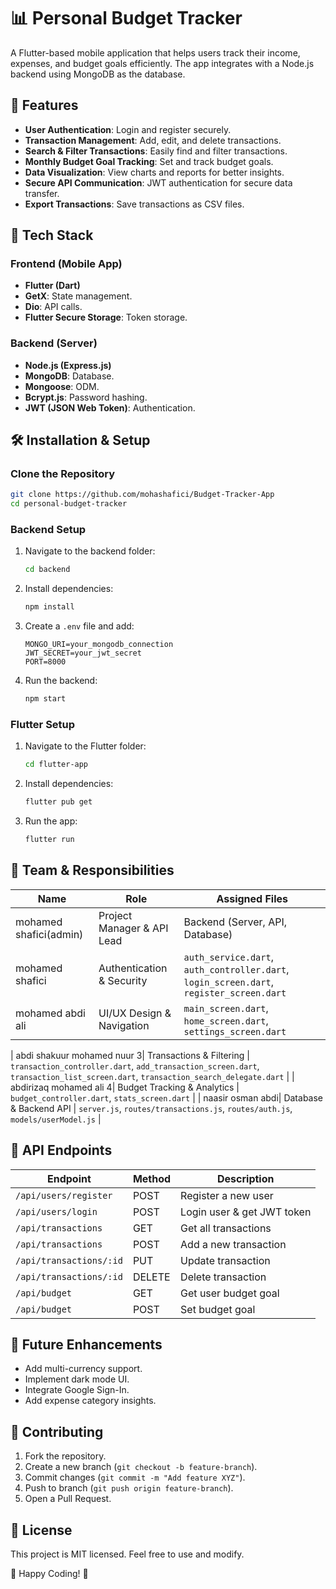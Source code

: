 # 📊 Personal Budget Tracker

A Flutter-based mobile application that helps users track their income, expenses, and budget goals efficiently. The app integrates with a Node.js backend using MongoDB as the database.

## 📌 Features

- **User Authentication**: Login and register securely.
- **Transaction Management**: Add, edit, and delete transactions.
- **Search & Filter Transactions**: Easily find and filter transactions.
- **Monthly Budget Goal Tracking**: Set and track budget goals.
- **Data Visualization**: View charts and reports for better insights.
- **Secure API Communication**: JWT authentication for secure data transfer.
- **Export Transactions**: Save transactions as CSV files.

## 🚀 Tech Stack

### Frontend (Mobile App)
- **Flutter (Dart)**
- **GetX**: State management.
- **Dio**: API calls.
- **Flutter Secure Storage**: Token storage.

### Backend (Server)
- **Node.js (Express.js)**
- **MongoDB**: Database.
- **Mongoose**: ODM.
- **Bcrypt.js**: Password hashing.
- **JWT (JSON Web Token)**: Authentication.

## 🛠 Installation & Setup

### Clone the Repository
```bash
git clone https://github.com/mohashafici/Budget-Tracker-App
cd personal-budget-tracker
```

### Backend Setup
1. Navigate to the backend folder:
   ```bash
   cd backend
   ```
2. Install dependencies:
   ```bash
   npm install
   ```
3. Create a `.env` file and add:
   ```env
   MONGO_URI=your_mongodb_connection
   JWT_SECRET=your_jwt_secret
   PORT=8000
   ```
4. Run the backend:
   ```bash
   npm start
   ```

### Flutter Setup
1. Navigate to the Flutter folder:
   ```bash
   cd flutter-app
   ```
2. Install dependencies:
   ```bash
   flutter pub get
   ```
3. Run the app:
   ```bash
   flutter run
   ```

## 👥 Team & Responsibilities

| Name    | Role                          | Assigned Files                                      |
|---------|-------------------------------|-----------------------------------------------------|
| mohamed shafici(admin)   | Project Manager & API Lead    | Backend (Server, API, Database)                     |
|  mohamed shafici | Authentication & Security     | `auth_service.dart`, `auth_controller.dart`, `login_screen.dart`, `register_screen.dart` |
| mohamed abdi ali| UI/UX Design & Navigation     | `main_screen.dart`, `home_screen.dart`, `settings_screen.dart` |

| abdi shakuur mohamed nuur 3| Transactions & Filtering      | `transaction_controller.dart`, `add_transaction_screen.dart`, `transaction_list_screen.dart`, `transaction_search_delegate.dart` |
| abdirizaq mohamed ali 4| Budget Tracking & Analytics   | `budget_controller.dart`, `stats_screen.dart`       |
| naasir osman abdi| Database & Backend API        | `server.js`, `routes/transactions.js`, `routes/auth.js`, `models/userModel.js` |

## 🎯 API Endpoints

| Endpoint                  | Method | Description                      |
|---------------------------|--------|----------------------------------|
| `/api/users/register`     | POST   | Register a new user              |
| `/api/users/login`        | POST   | Login user & get JWT token       |
| `/api/transactions`       | GET    | Get all transactions             |
| `/api/transactions`       | POST   | Add a new transaction            |
| `/api/transactions/:id`   | PUT    | Update transaction               |
| `/api/transactions/:id`   | DELETE | Delete transaction               |
| `/api/budget`             | GET    | Get user budget goal             |
| `/api/budget`             | POST   | Set budget goal                  |

## 📌 Future Enhancements

- Add multi-currency support.
- Implement dark mode UI.
- Integrate Google Sign-In.
- Add expense category insights.

## 🤝 Contributing

1. Fork the repository.
2. Create a new branch (`git checkout -b feature-branch`).
3. Commit changes (`git commit -m "Add feature XYZ"`).
4. Push to branch (`git push origin feature-branch`).
5. Open a Pull Request.

## 📄 License

This project is MIT licensed. Feel free to use and modify.

🎉 Happy Coding! 🚀
